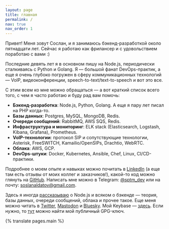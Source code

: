 ```yaml
---
layout: page
title: главная
permalink: /
nav: true
nav_order: 1
---
```


<!-- pages/default.md -->

Привет! Меня зовут Сослан, и я занимаюсь бэкенд-разработкой около пятнадцати лет. Сейчас я работаю как фрилансер и с удовольствием поработаю с вами :)

Последние девять лет я в основном пишу на Node.js, периодически сталкиваясь с Python и Golang. Я — большой фанат DevOps-практик, а еще я очень глубоко погружен в сферу коммуникационных технологий — VoIP, видеоконференции, speech-to-text/text-to-speech и вот это все.

С этим всем ко мне можно обращаться — а вот краткий список всего того, с чем я часто работаю и буду рад вам помочь:

* **Бэкенд-разработка**: Node.js, Python, Golang. А еще я пару лет писал на PHP когда-то.
* **Базы данных**: Postgres, MySQL, MongoDB, Redis.
* **Очереди сообщений**: RabbitMQ, AWS SQS, Redis.
* **Инфраструктура и мониторинг**: ELK stack (Elasticsearch, Logstash, Kibana, Grafana), Prometheus.
* **VoIP-технологии**: протокол SIP и сопутствующие технологии, Asterisk, FreeSWITCH, Kamailio/OpenSIPs, Drachtio, WebRTC.
* **Облака**: AWS, GCP.
* **DevOps-штуки**: Docker, Kubernetes, Ansible, Chef, Linux, CI/CD-практики.

Подробнее о моем опыте и навыках можно почитать в [LinkedIn](https://www.linkedin.com/in/sptm/) (а еще там есть отзывы от моих коллег и заказчиков!), какой-то код можно глянуть на [GitHub](https://github.com/sptmru). Написать мне можно в Telegram: [@sptm_dev](https://t.me/sptm_dev) или на почту: [soslanaldatov@gmail.com](mailto:soslanaldatov@gmail.com).

Здесь я иногда [рассказываю](https://sptm.dev/blog/) о Node.js и всяком о бэкенде — теория, базы данных, очереди сообщений, облака и прочее такое. Еще меня можно читать в [Twitter](https://twitter.com/sptmru), [Mastodon](https://mastodon.social/@sptm) и [Bluesky](https://bsky.app/profile/sptmdev.bsky.social).
Мой Keybase — [здесь](https://keybase.io/sptm_dev). Если нужно, то [тут](https://keybase.io/sptm_dev/pgp_keys.asc?fingerprint=3ee1fb59fbced4a32cf814914bbf79fd68e9952b) можно найти мой публичный GPG-ключ.

{% translate pages.main %}